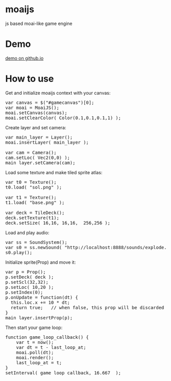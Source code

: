 moaijs
======

js based moai-like game engine 


Demo
======
<a href="http://kengonakajima.github.io/moaijs/index.html">demo on github.io</a>

How to use
======

Get and initialize moaijs context with your canvas:
<Pre>
var canvas = $("#gamecanvas")[0];
var moai = MoaiJS();
moai.setCanvas(canvas);
moai.setClearColor( Color(0.1,0.1,0.1,1) );
</pre>

Create layer and set camera:
<pre>
var main_layer = Layer();
moai.insertLayer( main_layer );

var cam = Camera();
cam.setLoc( Vec2(0,0) );
main_layer.setCamera(cam);
</pre>

Load some texture and make tiled sprite atlas:
<pre>
var t0 = Texture();
t0.load( "sol.png" );

var t1 = Texture();
t1.load( "base.png" );

var deck = TileDeck();
deck.setTexture(t1);
deck.setSize( 16,16, 16,16,  256,256 );
</pre>

Load and play audio:
<pre>
var ss = SoundSystem();
var s0 = ss.newSound( "http://localhost:8888/sounds/explode.wav" );
s0.play();
</pre>

Initialize sprite(Prop) and move it:
<pre>
var p = Prop();
p.setDeck( deck );
p.setScl(32,32);
p.setLoc( 10,20 );
p.setIndex(0);
p.onUpdate = function(dt) {
  this.loc.x += 10 * dt;
  return true;   // when false, this prop will be discarded
}
main_layer.insertProp(p);
</pre>  

Then start your game loop:
<pre>
function game_loop_callback() {
    var t = now();
    var dt = t - last_loop_at;
    moai.poll(dt);
    moai.render();
    last_loop_at = t;
}
setInterval( game_loop_callback, 16.667  );
</pre>